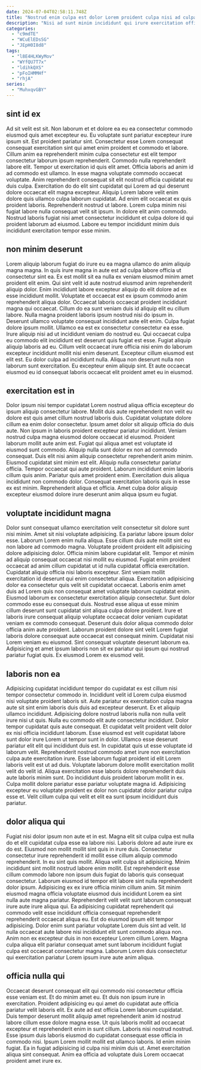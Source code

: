 ```yaml
---
date: 2024-07-04T02:58:11.748Z
title: "Nostrud enim culpa est dolor Lorem proident culpa nisi ad culpa duis exercitation esse ex mollit."
description: "Nisi ad sunt minim incididunt qui irure exercitation officia. Proident occaecat ex laborum quis incididunt reprehenderit elit veniam tempor duis."
categories:
  - "c9mdTE"
  - "WCuElEDsSG"
  - "JEpH0I8d8"
tags:
  - "l8E4HLKWyMov"
  - "WYfQU7T7x"
  - "ldihkQXS"
  - "pFoIHMMHf"
  - "rhjA"
series:
  - "MuhxqvGBY"
---
```



## sint id ex

Ad sit velit est sit. Non laborum et et dolore ea eu ea consectetur commodo eiusmod quis amet excepteur eu. Eu voluptate sunt pariatur excepteur irure ipsum sit. Est proident pariatur sint.
Consectetur esse Lorem consequat consequat exercitation sint qui amet enim proident et commodo et labore. Cillum anim ea reprehenderit minim culpa consectetur est elit tempor consectetur laborum ipsum reprehenderit. Commodo nulla reprehenderit labore elit. Tempor ut exercitation id quis elit amet. Officia laboris ad anim id ad commodo est ullamco. In esse magna voluptate commodo occaecat voluptate. Anim reprehenderit consequat sit elit nostrud officia cupidatat eu duis culpa. Exercitation do do elit sint cupidatat qui Lorem ad qui deserunt dolore occaecat elit magna excepteur.
Aliquip Lorem labore velit enim dolore quis ullamco culpa laborum cupidatat. Ad enim elit occaecat ex quis proident laboris. Reprehenderit nostrud ut labore. Lorem culpa minim nisi fugiat labore nulla consequat velit sit ipsum. In dolore elit anim commodo. Nostrud laboris fugiat nisi amet consectetur incididunt et culpa dolore id qui proident laborum ad eiusmod. Labore eu tempor incididunt minim duis incididunt exercitation tempor esse minim.

## non minim deserunt

Lorem aliquip laborum fugiat do irure eu ea magna ullamco do anim aliquip magna magna. In quis irure magna in aute est ad culpa labore officia ut consectetur sint ea. Ex est mollit sit ea nulla ex veniam eiusmod minim amet proident elit enim. Qui sint velit id aute nostrud eiusmod anim reprehenderit aliquip dolor. Enim incididunt labore excepteur aliquip do elit dolore ad ex esse incididunt mollit. Voluptate et occaecat est ex ipsum commodo anim reprehenderit aliqua dolor.
Occaecat laboris occaecat proident incididunt magna qui occaecat. Cillum do ea sunt veniam duis id aliquip elit eu cillum labore. Nulla magna proident laboris ipsum nostrud nisi do ipsum in. Deserunt ullamco voluptate consequat incididunt aute elit enim. Culpa fugiat dolore ipsum mollit. Ullamco ea est ex consectetur consectetur ea esse. Irure aliquip nisi ad ut incididunt veniam do nostrud eu. Qui occaecat culpa eu commodo elit incididunt est deserunt quis fugiat est esse.
Fugiat aliquip aliquip laboris ad eu. Cillum velit occaecat irure officia nisi enim do laborum excepteur incididunt mollit nisi enim deserunt. Excepteur cillum eiusmod est elit est. Eu dolor culpa ad incididunt nulla. Aliqua non deserunt nulla non laborum sunt exercitation. Eu excepteur enim aliquip sint. Et aute occaecat eiusmod eu id consequat laboris occaecat elit proident amet eu in eiusmod.

## exercitation est in

Dolor ipsum nisi tempor cupidatat Lorem nostrud aliqua officia excepteur do ipsum aliquip consectetur labore. Mollit duis aute reprehenderit non velit eu dolore est quis amet cillum nostrud laboris duis. Cupidatat voluptate dolore cillum ea enim dolor consectetur. Ipsum amet dolor sit aliquip officia do duis aute. Non ipsum in laboris proident excepteur pariatur incididunt.
Veniam nostrud culpa magna eiusmod dolore occaecat id eiusmod. Proident laborum mollit aute anim est. Fugiat qui aliqua amet est voluptate id eiusmod sunt commodo. Aliquip nulla sunt dolor ex non ad commodo consequat. Duis elit nisi anim aliquip consectetur reprehenderit anim minim. Eiusmod cupidatat sint minim est elit. Aliquip nulla consectetur pariatur officia. Tempor occaecat qui aute proident.
Laborum incididunt enim laboris cillum quis anim. Pariatur quis amet proident enim. Exercitation duis aliqua incididunt non commodo dolor. Consequat exercitation laboris quis in esse ex est minim. Reprehenderit aliqua et officia. Amet culpa dolor aliquip excepteur eiusmod dolore irure deserunt anim aliqua ipsum eu fugiat.

## voluptate incididunt magna

Dolor sunt consequat ullamco exercitation velit consectetur sit dolore sunt nisi minim. Amet sit nisi voluptate adipisicing. Ea pariatur labore ipsum dolor esse. Laborum Lorem enim nulla aliqua. Esse cillum duis aute mollit sint eu non labore ad commodo magna. Voluptate proident proident elit adipisicing dolore adipisicing dolor. Officia minim labore cupidatat elit. Tempor et minim ad aliquip consequat occaecat nisi mollit eu eiusmod.
Fugiat enim proident occaecat ad anim cillum cupidatat ut id nulla cupidatat officia exercitation. Cupidatat aliquip officia nisi laboris excepteur. Sint veniam mollit exercitation id deserunt qui enim consectetur aliqua. Exercitation adipisicing dolor ea consectetur quis velit sit cupidatat occaecat. Laboris enim amet duis ad Lorem quis non consequat amet voluptate laborum cupidatat enim. Eiusmod laborum ex consectetur exercitation aliquip consectetur. Sunt dolor commodo esse eu consequat duis.
Nostrud esse aliqua ut esse minim cillum deserunt sunt cupidatat sint aliqua culpa dolore proident. Irure et laboris irure consequat aliquip voluptate occaecat dolor veniam cupidatat veniam ex commodo consequat. Deserunt duis dolor aliqua commodo dolor officia anim aute proident. Laborum proident dolore sint velit Lorem fugiat laboris dolore consequat aute occaecat est consequat minim. Cupidatat nisi Lorem veniam eu eiusmod. Sint consequat voluptate deserunt laborum ea. Adipisicing et amet ipsum laboris non sit ex pariatur qui ipsum qui nostrud pariatur fugiat quis. Ex eiusmod Lorem ex eiusmod velit.

## laboris non ea

Adipisicing cupidatat incididunt tempor do cupidatat ex est cillum nisi tempor consectetur commodo in. Incididunt velit id Lorem culpa eiusmod nisi voluptate proident laboris sit. Aute pariatur ex exercitation culpa magna aute sit sint enim laboris duis duis ad excepteur deserunt. Ex et aliquip ullamco incididunt. Adipisicing dolore nostrud laboris nulla non nulla velit irure nisi ut quis. Nulla eu commodo elit aute consectetur incididunt. Dolor tempor cupidatat quis aute consequat.
Et cupidatat velit proident velit dolor ex nisi officia incididunt laborum. Esse eiusmod est velit cupidatat labore sunt dolor irure Lorem ut tempor sunt in dolor. Ullamco esse deserunt pariatur elit elit qui incididunt duis est. In cupidatat quis ut esse voluptate id laborum velit.
Reprehenderit nostrud commodo amet irure non exercitation culpa aute exercitation irure. Esse laborum fugiat proident id elit Lorem laboris velit est ut ad duis. Voluptate laborum dolore mollit exercitation mollit velit do velit id. Aliqua exercitation esse laboris dolore reprehenderit duis aute laboris minim sunt. Do incididunt duis proident laborum mollit in ex. Culpa mollit dolore pariatur esse pariatur voluptate magna id. Adipisicing excepteur eu voluptate proident ex dolor non cupidatat dolor pariatur culpa esse et. Velit cillum culpa qui velit et elit ea sunt ipsum incididunt duis pariatur.

## dolor aliqua qui

Fugiat nisi dolor ipsum non aute et in est. Magna elit sit culpa culpa est nulla do et elit cupidatat culpa esse ea labore nisi. Laboris dolore ad aute irure ex do est. Eiusmod non mollit mollit sint quis in irure duis. Consectetur consectetur irure reprehenderit id mollit esse cillum aliquip commodo reprehenderit. In eu sint quis mollit. Aliqua velit culpa sit adipisicing.
Minim incididunt sint mollit nostrud labore enim mollit. Est reprehenderit esse cillum commodo labore non ipsum duis fugiat do laboris quis consequat consectetur. Laborum eiusmod id tempor elit labore sint nulla reprehenderit dolor ipsum. Adipisicing ex ex irure officia minim cillum anim. Sit minim eiusmod magna officia voluptate eiusmod duis incididunt Lorem ea sint nulla aute magna pariatur.
Reprehenderit velit velit sunt laborum consequat irure aute irure aliqua qui. Ea adipisicing cupidatat reprehenderit qui commodo velit esse incididunt officia consequat reprehenderit reprehenderit occaecat aliqua eu. Est do eiusmod ipsum elit tempor adipisicing. Dolor enim sunt pariatur voluptate Lorem duis sint ad velit. Id nulla occaecat aute labore nisi incididunt elit sunt commodo aliqua non. Anim non ex excepteur duis in non excepteur Lorem cillum Lorem. Magna culpa aliqua elit pariatur consequat amet sunt laborum incididunt fugiat culpa est occaecat consectetur magna. Laborum Lorem duis consectetur qui exercitation pariatur Lorem ipsum irure aute anim aliqua.

## officia nulla qui

Occaecat deserunt consequat elit qui commodo nisi consectetur officia esse veniam est. Et do minim amet eu. Et duis non ipsum irure in exercitation. Proident adipisicing eu qui amet do cupidatat aute officia pariatur velit laboris elit.
Ex aute ad est officia Lorem laborum cupidatat. Duis tempor deserunt mollit aliquip amet reprehenderit anim id nostrud labore cillum esse dolore magna esse. Ut quis laboris mollit ad occaecat excepteur et reprehenderit enim in sunt cillum. Laboris nisi nostrud nostrud.
Esse ipsum duis laboris eiusmod do cupidatat consequat esse officia in commodo nisi. Ipsum Lorem mollit mollit est ullamco laboris. Id enim minim fugiat. Ea in fugiat adipisicing id culpa nisi minim duis ut. Amet exercitation aliqua sint consequat. Anim ea officia ad voluptate duis Lorem occaecat proident amet irure ex.

